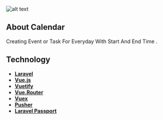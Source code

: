 ![alt text](https://github.com/[rezaDstras]/[Calendar]/public/Untitled.png?raw=true)

<p align="center">

</p>

## About Calendar

Creating Event or Task For Everyday With Start And End Time .



## Technology

- **[Laravel](https://laravel.com/)**
- **[Vue.js](https://vuejs.org/)**
- **[Vuetify](https://vuetifyjs.com/)**
- **[Vue.Router](https://router.vuejs.org/)**
- **[Vuex](https://vuex.vuejs.org/)**
- **[Pusher](https://pusher.com/)**
- **[Laravel Passport](https://laravel.com/docs/8.x/passport)**




